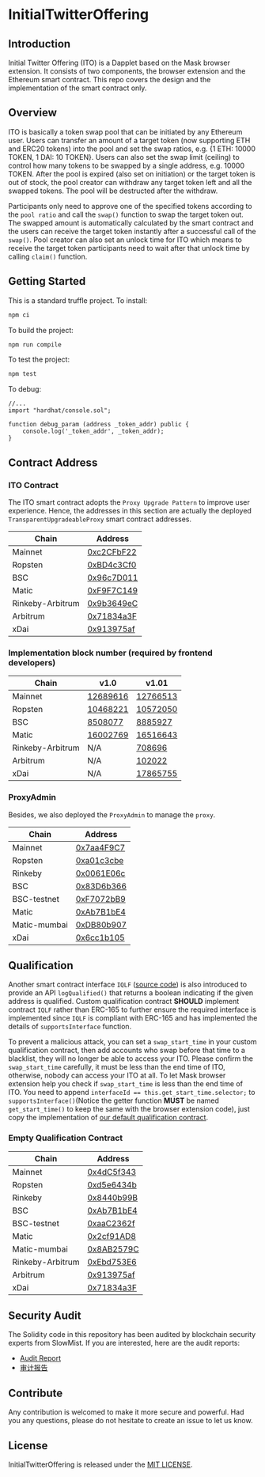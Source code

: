 # InitialTwitterOffering

## Introduction

Initial Twitter Offering (ITO) is a Dapplet based on the Mask browser extension. It consists of two components, the browser extension and the Ethereum smart contract. This repo covers the design and the implementation of the smart contract only.

## Overview

ITO is basically a token swap pool that can be initiated by any Ethereum user. Users can transfer an amount of a target token (now supporting ETH and ERC20 tokens) into the pool and set the swap ratios, e.g. {1 ETH: 10000 TOKEN, 1 DAI: 10 TOKEN}. Users can also set the swap limit (ceiling) to control how many tokens to be swapped by a single address, e.g. 10000 TOKEN. After the pool is expired (also set on initiation) or the target token is out of stock, the pool creator can withdraw any target token left and all the swapped tokens. The pool will be destructed after the withdraw.

Participants only need to approve one of the specified tokens according to the `pool ratio` and call the `swap()` function to swap the target token out. The swapped amount is automatically calculated by the smart contract and the users can receive the target token instantly after a successful call of the `swap()`. Pool creator can also set an unlock time for ITO which means to receive the target token participants need to wait after that unlock time by calling `claim()` function.

## Getting Started

This is a standard truffle project.
To install:

```bash
npm ci
```

To build the project:

```bash
npm run compile
```

To test the project:

```bash
npm test
```

To debug:

```solidity
//...
import "hardhat/console.sol";

function debug_param (address _token_addr) public {
    console.log('_token_addr', _token_addr);
}
```

## Contract Address

### ITO Contract

The ITO smart contract adopts the `Proxy Upgrade Pattern` to improve user experience. Hence, the addresses in this section are actually the deployed `TransparentUpgradeableProxy` smart contract addresses.

| Chain            | Address                                                                                                        |
| ---------------- | -------------------------------------------------------------------------------------------------------------- |
| Mainnet          | [0xc2CFbF22](https://etherscan.io/address/0xc2CFbF22d6Dc87D0eE18d38d73733524c109Ff46)                          |
| Ropsten          | [0xBD4c3Cf0](https://ropsten.etherscan.io/address/0xBD4c3Cf084B6F4d25430Ee5d44436e860Cc58Ee4)                  |
| BSC              | [0x96c7D011](https://bscscan.com/address/0x96c7D011cdFD467f551605f0f5Fce279F86F4186)                           |
| Matic            | [0xF9F7C149](https://polygonscan.com/address/0xF9F7C1496c21bC0180f4B64daBE0754ebFc8A8c0)                       |
| Rinkeby-Arbitrum | [0x9b3649eC](https://rinkeby-explorer.arbitrum.io/address/0x9b3649eC8C9f68484acC76D437B145a4e58Bf2A2)          |
| Arbitrum         | [0x71834a3F](https://explorer.arbitrum.io/address/0x71834a3FDeA3E70F14a93ED85c6be70925D0CAd9)                  |
| xDai             | [0x913975af](https://blockscout.com/xdai/mainnet/address/0x913975af2Bb8a6Be4100D7dc5e9765B77F6A5d6c/contracts) |

### Implementation block number (required by frontend developers)

| Chain            | v1.0                               | v1.01                               |
| ---------------- | ---------------------------------- | ----------------------------------- |
| Mainnet          | [12689616][mainnet-block-12689616] | [12766513][mainnet-block-12766513]  |
| Ropsten          | [10468221][ropsten-block-10468221] | [10572050][ropsten-block-10572050]  |
| BSC              | [8508077][bsc-block-8508077]       | [8885927][bsc-block-8885927]        |
| Matic            | [16002769][polygon-block-16002769] | [16516643][polygon-block-16516643 ] |
| Rinkeby-Arbitrum | N/A                                | [708696][rinkeby-arbitrum-708696 ]  |
| Arbitrum         | N/A                                | [102022][arbitrum-102022 ]          |
| xDai             | N/A                                | [17865755][xdai-17865755 ]          |

[mainnet-block-12689616]: https://etherscan.io/block/12689616
[ropsten-block-10468221]: https://ropsten.etherscan.io/block/10468221
[bsc-block-8508077]: https://bscscan.com/block/8508077
[polygon-block-16002769 ]: https://polygonscan.com/block/16002769

[mainnet-block-12766513]: https://etherscan.io/block/12766513
[ropsten-block-10572050]: https://ropsten.etherscan.io/block/10572050
[bsc-block-8885927]: https://bscscan.com/block/8885927
[polygon-block-16516643]: https://polygonscan.com/block/16516643
[rinkeby-arbitrum-708696]: https://rinkeby-explorer.arbitrum.io/block/708696
[arbitrum-102022]: https://explorer.arbitrum.io/block/102022
[xdai-17865755]: https://blockscout.com/xdai/mainnet/blocks/17865755/transactions

### ProxyAdmin

Besides, we also deployed the `ProxyAdmin` to manage the `proxy`.

| Chain        | Address                      |
| ------------ | ---------------------------- |
| Mainnet      | [0x7aa4F9C7][proxy-7aa4f9c7] |
| Ropsten      | [0xa01c3cbe][proxy-a01c3cbe] |
| Rinkeby      | [0x0061E06c][proxy-0061e06c] |
| BSC          | [0x83D6b366][proxy-83d6b366] |
| BSC-testnet  | [0xF7072bB9][proxy-f7072bb9] |
| Matic        | [0xAb7B1bE4][proxy-ab7b1be4] |
| Matic-mumbai | [0xDB80b907][proxy-db80b907] |
| xDai         | [0x6cc1b105][proxy-6cc1b105] |

[proxy-7aa4f9c7]: https://etherscan.io/address/0x7aa4F9C72985Da8309aa97894070Dd855E63C544
[proxy-a01c3cbe]: https://ropsten.etherscan.io/address/0xa01c3cbeF7088cb4d22a990E1356F39bce7Ca3f2
[proxy-0061e06c]: https://rinkeby.etherscan.io/address/0x0061E06c9f640a03C4981f43762d2AE5e03873c5
[proxy-83d6b366]: https://bscscan.com/address/0x83D6b366f21e413f214EB077D5378478e71a5eD2
[proxy-f7072bb9]: https://testnet.bscscan.com/address/0xF7072bB93458250E38C6c4523882C6e2b5fe8ec0
[proxy-ab7b1be4]: https://polygonscan.com/address/0xAb7B1bE4233A04e5C43a810E75657ECED8E5463B
[proxy-db80b907]: https://polygon-explorer-mumbai.chainstacklabs.com/address/0xDB80b9076F24EEee87425Fe70eA64222d9bD6A2a
[proxy-6cc1b105]: https://blockscout.com/xdai/mainnet/address/0x6cc1b1058F9153358278C35E0b2D382f1585854B/transactions

## Qualification

Another smart contract interface `IQLF` ([source code](https://github.com/DimensionDev/InitialTwitterOffering/blob/master/contracts/IQLF.sol)) is also introduced to provide an API `logQualified()` that returns a boolean indicating if the given address is qualified. Custom qualification contract **SHOULD** implement contract `IQLF` rather than ERC-165 to further ensure the required interface is implemented since `IQLF` is compliant with ERC-165 and has implemented the details of `supportsInterface` function.

To prevent a malicious attack, you can set a `swap_start_time` in your custom qualification contract, then add accounts who swap before that time to a blacklist, they will no longer be able to access your ITO. Please confirm the `swap_start_time` carefully, it must be less than the end time of ITO, otherwise, nobody can access your ITO at all. To let Mask browser extension help you check if `swap_start_time` is less than the end time of ITO. You need to append `interfaceId == this.get_start_time.selector;` to `supportsInterface()`(Notice the getter function **MUST** be named `get_start_time()` to keep the same with the browser extension code), just copy the implementation of [our default qualification contract](https://github.com/DimensionDev/InitialTwitterOffering/blob/master/contracts/qualification.sol).

### Empty Qualification Contract

| Chain            | Address                     |
| ---------------- | --------------------------- |
| Mainnet          | [0x4dC5f343][iqlf-4dc5f343] |
| Ropsten          | [0xd5e6434b][iqlf-d5e6434b] |
| Rinkeby          | [0x8440b99B][iqlf-8440b99b] |
| BSC              | [0xAb7B1bE4][iqlf-ab7b1be4] |
| BSC-testnet      | [0xaaC2362f][iqlf-aac2362f] |
| Matic            | [0x2cf91AD8][iqlf-2cf91ad8] |
| Matic-mumbai     | [0x8AB2579C][iqlf-8ab2579c] |
| Rinkeby-Arbitrum | [0xEbd753E6][iqlf-Ebd753E6] |
| Arbitrum         | [0x913975af][iqlf-913975af] |
| xDai             | [0x71834a3F][iqlf-71834a3F] |

[iqlf-4dc5f343]: https://etherscan.io/address/0x4dC5f343Fe57E4fbDA1B454d125D396A3181272c
[iqlf-d5e6434b]: https://ropsten.etherscan.io/address/0xd5e6434bde165062b3d9572DEFd6393c7B3E2902
[iqlf-8440b99b]: https://rinkeby.etherscan.io/address/0x8440b99B1Df5D4B61957c8Ce0a199487Be3De270
[iqlf-ab7b1be4]: https://bscscan.com/address/0xAb7B1bE4233A04e5C43a810E75657ECED8E5463B
[iqlf-aac2362f]: https://testnet.bscscan.com/address/0xaaC2362f2DC523E9B37B1EE2eA57110e1Bd63F59
[iqlf-2cf91ad8]: https://polygonscan.com/address/0x2cf91AD8C175305EBe6970Bd8f81231585EFbd77
[iqlf-8ab2579c]: https://polygon-explorer-mumbai.chainstacklabs.com/address/0x8AB2579C91E4f1688e1787288d969450BF6d478d
[iqlf-Ebd753E6]: https://rinkeby-explorer.arbitrum.io/address/0xEbd753E66649C824241E63894301BA8Db5DBF5Bb
[iqlf-913975af]: https://explorer.arbitrum.io/address/0x913975af2Bb8a6Be4100D7dc5e9765B77F6A5d6c
[iqlf-71834a3F]: https://blockscout.com/xdai/mainnet/address/0x71834a3FDeA3E70F14a93ED85c6be70925D0CAd9/transactions

## Security Audit

The Solidity code in this repository has been audited by blockchain security experts from SlowMist. If you are interested, here are the audit reports:

- [Audit Report](audits/SlowMist_Audit_Report_English.pdf)
- [审计报告](audits/SlowMist_Audit_Report_Chinese.pdf)

## Contribute

Any contribution is welcomed to make it more secure and powerful. Had you any questions, please do not hesitate to create an issue to let us know.

## License

InitialTwitterOffering is released under the [MIT LICENSE](LICENSE).
